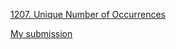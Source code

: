 [1207. Unique Number of Occurrences](https://leetcode.com/problems/unique-number-of-occurrences/description/)

[My submission](https://leetcode.com/problems/unique-number-of-occurrences/submissions/1148454002)
